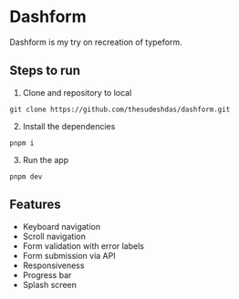 # Dashform

Dashform is my try on recreation of typeform.

## Steps to run

1. Clone and repository to local

```
git clone https://github.com/thesudeshdas/dashform.git
```

2. Install the dependencies

```
pnpm i
```

3. Run the app

```
pnpm dev
```

## Features

- Keyboard navigation
- Scroll navigation
- Form validation with error labels
- Form submission via API
- Responsiveness
- Progress bar
- Splash screen
